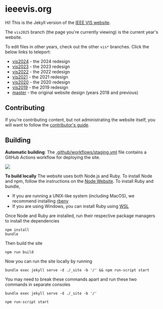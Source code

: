 # ieeevis.org

Hi!  This is the Jekyll version of the [IEEE VIS website](http://ieeevis.org).

The `vis2025` branch (the page you're currently viewing) is the current year's website.

To edit files in other years, check out the other `vis*` branches.  Click the below links to teleport:
- [vis2024](https://github.com/ieee-vgtc/ieeevis.org/tree/vis2024) - the 2024 redesign
- [vis2023](https://github.com/ieee-vgtc/ieeevis.org/tree/vis2023) - the 2023 redesign
- [vis2022](https://github.com/ieee-vgtc/ieeevis.org/tree/vis2022) - the 2022 redesign
- [vis2021](https://github.com/ieee-vgtc/ieeevis.org/tree/vis2021) - the 2021 redesign
- [vis2020](https://github.com/ieee-vgtc/ieeevis.org/tree/vis2020) - the 2020 redesign
- [vis2019](https://github.com/ieee-vgtc/ieeevis.org/tree/vis2019) - the 2019 redesign
- [master](https://github.com/ieee-vgtc/ieeevis.org/tree/master) - the original website design (years 2018 and previous)

## Contributing

If you're contributing content, but not administrating the website itself, you will want to follow the [contributor's guide](http://ieeevis.org/year/2025/info/contributing).

## Building

**Automatic building**: The [.github/workflows/staging.yml](/.github/workflows/staging.yml) file contains a GitHub Actions workflow for deploying the site.

![](https://github.com/ieee-vgtc/ieeevis.org/workflows/build%20staging/badge.svg)

**To build locally**
The website uses both Node.js and Ruby. To install Node and npm, follow the instructions on the [Node Website](https://nodejs.org). To install Ruby and bundle,
- If you are running a UNIX-like system (including MacOS), we recommend installing [rbenv](https://github.com/rbenv/rbenv#readme)
- If you are using Windows, you can install Ruby using [WSL](https://docs.microsoft.com/en-us/windows/wsl/install-win10)

Once Node and Ruby are installed, run their respective package managers to install the dependencies
```
npm install
bundle
```

Then build the site
```
npm run build
```

Now you can run the site locally by running
```
bundle exec jekyll serve -d ./_site -b '/' && npm run-script start
```

You may need to break these commands apart and run these two commands in separate consoles
```
bundle exec jekyll serve -d ./_site -b '/'
```

```
npm run-script start
```

